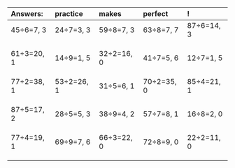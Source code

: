 | Answers: | practice | makes | perfect | ! |
| :--- | :--- | :--- | :--- | :--- |
| 45÷6=7, 3 | 24÷7=3, 3 | 59÷8=7, 3 | 63÷8=7, 7 | 87÷6=14, 3 | 
|   |   |   |   |   | 
|   |   |   |   |   | 
|   |   |   |   |   | 
| 61÷3=20, 1 | 14÷9=1, 5 | 32÷2=16, 0 | 41÷7=5, 6 | 12÷7=1, 5 | 
|   |   |   |   |   | 
|   |   |   |   |   | 
|   |   |   |   |   | 
| 77÷2=38, 1 | 53÷2=26, 1 | 31÷5=6, 1 | 70÷2=35, 0 | 85÷4=21, 1 | 
|   |   |   |   |   | 
|   |   |   |   |   | 
|   |   |   |   |   | 
| 87÷5=17, 2 | 28÷5=5, 3 | 38÷9=4, 2 | 57÷7=8, 1 | 16÷8=2, 0 | 
|   |   |   |   |   | 
|   |   |   |   |   | 
|   |   |   |   |   | 
| 77÷4=19, 1 | 69÷9=7, 6 | 66÷3=22, 0 | 72÷8=9, 0 | 22÷2=11, 0 | 
|   |   |   |   |   | 
|   |   |   |   |   | 
|   |   |   |   |   | 
